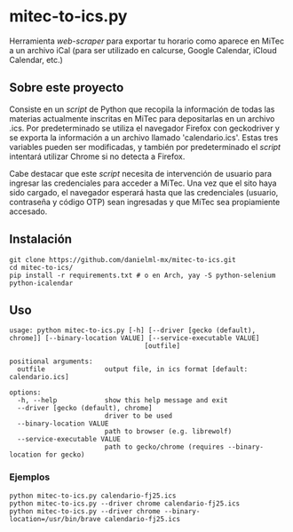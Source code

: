 # mitec-to-ics.py
Herramienta *web-scraper* para exportar tu horario como aparece en MiTec a un archivo iCal (para ser utilizado en calcurse, Google Calendar, iCloud Calendar, etc.) 

## Sobre este proyecto
Consiste en un *script* de Python que recopila la información de todas las materias actualmente inscritas en MiTec para depositarlas en un archivo .ics. Por predeterminado se utiliza el navegador Firefox con geckodriver y se exporta la información a un archivo llamado 'calendario.ics'. Estas tres variables pueden ser modificadas, y también por predeterminado el *script* intentará utilizar Chrome si no detecta a Firefox. 

Cabe destacar que este *script* necesita de intervención de usuario para ingresar las credenciales para acceder a MiTec. Una vez que el sito haya sido cargado, el navegador esperará hasta que las credenciales (usuario, contraseña y código OTP) sean ingresadas y que MiTec sea propiamiente accesado.

## Instalación
```
git clone https://github.com/danielml-mx/mitec-to-ics.git
cd mitec-to-ics/
pip install -r requirements.txt # o en Arch, yay -S python-selenium python-icalendar
```

## Uso
```
usage: python mitec-to-ics.py [-h] [--driver [gecko (default), chrome]] [--binary-location VALUE] [--service-executable VALUE]
                                  [outfile]

positional arguments:
  outfile               output file, in ics format [default: calendario.ics]

options:
  -h, --help            show this help message and exit
  --driver [gecko (default), chrome]
                        driver to be used
  --binary-location VALUE
                        path to browser (e.g. librewolf)
  --service-executable VALUE
                        path to gecko/chrome (requires --binary-location for gecko)
```

### Ejemplos
```
python mitec-to-ics.py calendario-fj25.ics 
python mitec-to-ics.py --driver chrome calendario-fj25.ics
python mitec-to-ics.py --driver chrome --binary-location=/usr/bin/brave calendario-fj25.ics
```
